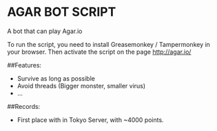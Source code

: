 # AGAR BOT SCRIPT
A bot that can play Agar.io

To run the script, you need to install Greasemonkey / Tampermonkey in your browser.
Then activate the script on the page http://agar.io/

##Features:
- Survive as long as possible
- Avoid threads (Bigger monster, smaller virus)
- ...

##Records:
- First place with in Tokyo Server, with ~4000 points.
